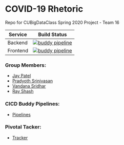 # COVID-19 Rhetoric
Repo for CUBigDataClass Spring 2020 Project - Team 16

Service|Build Status
---|---
Backend|[![buddy pipeline](https://app.buddy.works/luomajake/covid-19-rhetoric/pipelines/pipeline/253015/badge.svg?token=399bb33c37f1bf2b10aaf4f9f717501975b5d0ab1dcdf9d60dcd1fb88a007c96 "buddy pipeline")](https://app.buddy.works/luomajake/covid-19-rhetoric/pipelines/pipeline/253015)
Frontend|[![buddy pipeline](https://app.buddy.works/luomajake/covid-19-rhetoric/pipelines/pipeline/253177/badge.svg?token=399bb33c37f1bf2b10aaf4f9f717501975b5d0ab1dcdf9d60dcd1fb88a007c96 "buddy pipeline")](https://app.buddy.works/luomajake/covid-19-rhetoric/pipelines/pipeline/253177)

### Group Members:
- [Jay Patel](https://github.com/jaykpatel1996)
- [Pradyoth Srinivasan](https://github.com/Pradyoth)
- [Vandana Sridhar](https://github.com/vandana28)
- [Ray Shash](https://github.com/Blackbird002)

### CICD Buddy Pipelines:
- [Pipelines](https://app.buddy.works/luomajake/covid-19-rhetoric/pipelines)

### Pivotal Tacker:
- [Tracker](https://www.pivotaltracker.com/n/projects/2435413)
